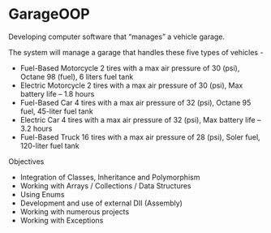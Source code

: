 # GarageOOP

Developing computer software that “manages” a vehicle garage.

The system will manage a garage that handles these five types of vehicles - 
* Fuel-Based Motorcycle 2 tires with a max air pressure of 30 (psi), Octane 98 (fuel), 6 liters fuel tank 
* Electric Motorcycle 2 tires with a max air pressure of 30 (psi), Max battery life – 1.8 hours 
* Fuel-Based Car 4 tires with a max air pressure of 32 (psi), Octane 95 fuel, 45-liter fuel tank 
* Electric Car 4 tires with a max air pressure of 32 (psi), Max battery life – 3.2 hours 
* Fuel-Based Truck 16 tires with a max air pressure of 28 (psi), Soler fuel, 120-liter fuel tank

Objectives
* Integration of Classes, Inheritance and Polymorphism
* Working with Arrays / Collections / Data Structures
* Using Enums
* Development and use of external DII (Assembly)
* Working with numerous projects
* Working with Exceptions 
